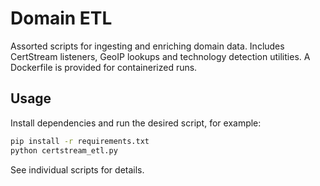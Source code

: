# Domain ETL

Assorted scripts for ingesting and enriching domain data. Includes CertStream listeners,
GeoIP lookups and technology detection utilities. A Dockerfile is provided for containerized runs.

## Usage
Install dependencies and run the desired script, for example:

```bash
pip install -r requirements.txt
python certstream_etl.py
```

See individual scripts for details.
